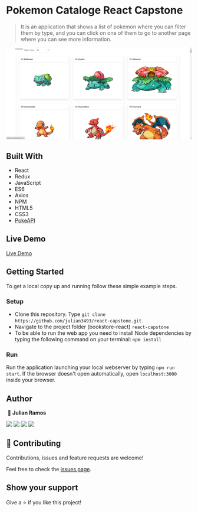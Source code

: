 # Pokemon Cataloge React Capstone

> It is an application that shows a list of pokemon where you can filter them by type, and you can click on one of them to go to another page where you can see more information.

![screenshot](./public/Screenshot.png)

## Built With

- React
- Redux
- JavaScript
- ES6
- Axios
- NPM
- HTML5
- CSS3
- [PokeAPI](https://pokeapi.co/)

## Live Demo

[Live Demo](https://julian-react-capstone.herokuapp.com/)

## Getting Started

To get a local copy up and running follow these simple example steps.

### Setup

- Clone this repository. Type `git clone https://github.com/julian3493/react-capstone.git`
- Navigate to the project folder (bookstore-react) `react-capstone`
- To be able to run the web app you need to install Node dependencies by typing the following command on your terminal: `npm install`

### Run

Run the application launching your local webserver by typing `npm run start`. If the browser doesn't open automatically, open `localhost:3000` inside your browser.

## Author
​
👤 **Julian Ramos**
​

[<code><img height="26" src="https://cdn.iconscout.com/icon/free/png-256/github-153-675523.png"></code>](https://github.com/julian3493)
[<code><img height="26" src="https://upload.wikimedia.org/wikipedia/sco/thumb/9/9f/Twitter_bird_logo_2012.svg/1200px-Twitter_bird_logo_2012.svg.png"></code>](https://twitter.com/JulianR16893833)
[<code><img height="26" src="https://upload.wikimedia.org/wikipedia/commons/thumb/c/c9/Linkedin.svg/1200px-Linkedin.svg.png"></code>](https://www.linkedin.com/in/julian-ramos-arevalo/)
[<code><img height="26" src="https://upload.wikimedia.org/wikipedia/commons/a/ab/Gmail_Icon.svg"></code>](mailto:julianramosarevalo@gmail.com)

## 🤝 Contributing

Contributions, issues and feature requests are welcome!

Feel free to check the <a href="https://github.com/julian3493/react-capstone/issues"> issues page</a>.

## Show your support

Give a ⭐️ if you like this project!